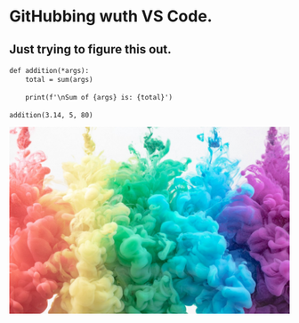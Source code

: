 # GitHubbing wuth VS Code.

## Just trying to figure this out.


``````
def addition(*args):
    total = sum(args)
    
    print(f'\nSum of {args} is: {total}')
    
addition(3.14, 5, 80)
``````




![Alt text](cloudy.jpg)